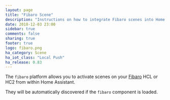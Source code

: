 ```yaml
---
layout: page
title: "Fibaro Scene"
description: "Instructions on how to integrate Fibaro scenes into Home Assistant."
date: 2018-12-03 23:00
sidebar: true
comments: false
sharing: true
footer: true
logo: fibaro.png
ha_category: Scene
ha_iot_class: "Local Push"
ha_release: 0.83
---
```


The `fibaro` platform allows you to activate scenes on your [Fibaro](http://fibaro.com/) HCL or HC2 from within Home Assistant.

They will be automatically discovered if the `fibaro` component is loaded.
